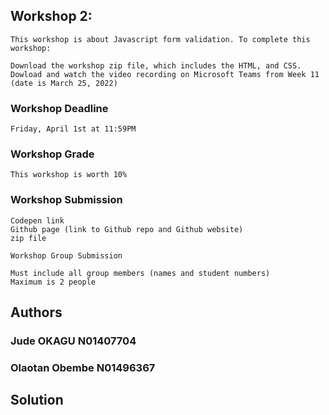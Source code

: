 ## Workshop 2:

```
This workshop is about Javascript form validation. To complete this workshop:
```

```
Download the workshop zip file, which includes the HTML, and CSS.
Dowload and watch the video recording on Microsoft Teams from Week 11 (date is March 25, 2022)
```

### Workshop Deadline

```
Friday, April 1st at 11:59PM
```

### Workshop Grade

```
This workshop is worth 10%

```

### Workshop Submission

```
Codepen link
Github page (link to Github repo and Github website)
zip file

Workshop Group Submission

Must include all group members (names and student numbers)
Maximum is 2 people
```

## Authors

### Jude OKAGU N01407704

### Olaotan Obembe N01496367

## Solution

<!-- ![](image/validation.png) -->
